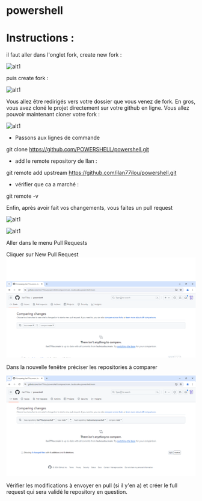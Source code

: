 # powershell

# Instructions :

il faut aller dans l'onglet fork, create new fork :

![alt1](./img/img1.png)

puis create fork :

![alt1](./img/img2.png)

Vous allez être redirigés vers votre dossier que vous venez de fork. En gros, vous avez cloné le projet directement sur votre github en ligne.
Vous allez pouvoir maintenant cloner votre fork :

![alt1](./img/img3.png)

- Passons aux lignes de commande

git clone https://github.com/POWERSHELL/powershell.git

- add le remote repository de Ilan :

 git remote add upstream https://github.com/ilan77ilou/powershell.git

- vérifier que ca a marché :

git remote -v

Enfin, après avoir fait vos changements, vous faites un pull request

![alt1](./img/img4.png)

![alt1](./img/img5.png)

Aller dans le menu Pull Requests

Cliquer sur New Pull Request
![alt1](./img/img6.png)

Dans la nouvelle fenêtre préciser les repositories à comparer 

![alt1](./img/img7.png)

Vérifier les modifications à envoyer en pull (si il y'en a) et créer le full request qui sera validé le repository en question.


